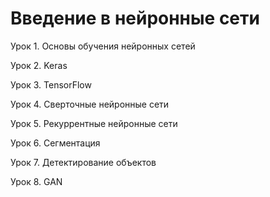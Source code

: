 # Введение в нейронные сети

Урок 1. Основы обучения нейронных сетей

Урок 2. Keras

Урок 3. TensorFlow

Урок 4. Сверточные нейронные сети

Урок 5. Рекуррентные нейронные сети

Урок 6. Сегментация

Урок 7. Детектирование объектов

Урок 8. GAN
